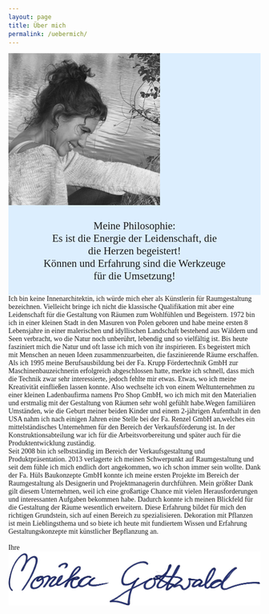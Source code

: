```yaml
---
layout: page
title: Über mich
permalink: /uebermich/
---
```

<link rel="stylesheet" href="/css/simplegrid.css">

<div class="grid"  style="background: rgb(187, 223, 255);background: rgba(187, 223, 255, .5);">
    <div class="col-1-12">
	</div>
    <div class="col-4-12">
       <div class="content">
	<img src="/img/monika.jpg">
       </div>
    </div>
    <div class="col-7-12" >
       <div class="content" style="font-family: 'Montez', cursive, serif;text-align:center;padding:5% 0;font-size: 150%;">
Meine Philosophie:<br>
Es ist die Energie der Leidenschaft, die<br>
die Herzen begeistert!<br>
Können und Erfahrung sind die Werkzeuge<br>
für die Umsetzung!<br>
       </div>
    </div>
</div>

<div class="grid grid-pad">
    <div class="col-1-3">
       <div class="content" style="font-family: 'Montez', cursive, serif;">
     Ich bin keine Innenarchitektin, ich würde mich eher als Künstlerin für Raumgestaltung bezeichnen. Vielleicht bringe ich nicht die klassische Qualifikation mit aber eine Leidenschaft für die Gestaltung von Räumen zum Wohlfühlen und Begeistern.
1972 bin ich  in einer kleinen Stadt in den Masuren von Polen geboren und habe meine ersten 8 Lebensjahre in einer malerischen und idyllischen Landschaft bestehend aus Wäldern und Seen verbracht, wo die Natur noch unberührt, lebendig und so vielfältig ist. Bis heute fasziniert mich die Natur und oft lasse ich mich von ihr inspirieren.
Es begeistert mich mit Menschen an neuen Ideen  zusammenzuarbeiten, die faszinierende Räume erschaffen. 
       </div>
    </div>
    <div class="col-1-3">
       <div class="content" style="font-family: 'Montez', cursive, serif;">
     Als ich 1995 meine Berufsausbildung bei 
der Fa. Krupp Fördertechnik GmbH zur Maschinenbauzeichnerin erfolgreich abgeschlossen hatte, merkte ich schnell, dass mich die Technik zwar sehr interessierte, jedoch fehlte mir etwas. Etwas, wo ich meine Kreativität einfließen lassen konnte. Also wechselte ich von einem Weltunternehmen zu einer kleinen Ladenbaufirma namens Pro Shop GmbH, wo ich mich mit den Materialien und erstmalig mit der Gestaltung von Räumen sehr wohl gefühlt habe.Wegen familiären Umständen, wie die Geburt meiner beiden Kinder und einem 2-jährigen Aufenthalt in den USA nahm ich nach einigen Jahren eine Stelle bei der Fa. Renzel GmbH an,welches ein mittelständisches Unternehmen für den Bereich der Verkaufsförderung ist. In der Konstruktionsabteilung war ich für die Arbeitsvorbereitung und später auch für die Produktentwicklung zuständig.
       </div>
    </div>
    <div class="col-1-3" >
       <div class="content" style="font-family: 'Montez', cursive, serif;">
     Seit 2008 bin ich selbstständig im Bereich der Verkaufsgestaltung und Produktpräsentation. 
	 2013 verlagerte ich meinen Schwerpunkt auf Raumgestaltung und seit dem fühle ich mich endlich 
	 dort angekommen, wo ich schon immer sein wollte. Dank der Fa. Hüls Baukonzepte GmbH konnte ich 
	 meine ersten Projekte im Bereich der Raumgestaltung als Designerin und Projektmanagerin durchführen. 
	 Mein größter Dank gilt diesem Unternehmen, weil ich eine großartige Chance mit vielen Herausforderungen 
	 und interessanten Aufgaben bekommen habe. Dadurch konnte ich meinen Blickfeld für die Gestaltung der Räume 
	 wesentlich erweitern. Diese Erfahrung bildet  für mich den richtigen Grundstein, sich auf einen Bereich zu 
	 spezialisieren. Dekoration mit Pflanzen ist mein Lieblingsthema und so biete ich heute mit fundiertem Wissen 
	 und Erfahrung Gestaltungskonzepte mit künstlicher Bepflanzung an.<br><br>Ihre<img src="/img/signature.png">
       </div>
    </div>
</div>

